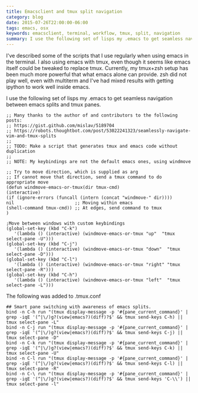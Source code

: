 ```yaml
---
title: Emacsclient and tmux split navigation
category: blog
date: 2015-07-26T22:00:00-06:00
tags: emacs, osx
keywords: emacsclient, terminal, workflow, tmux, split, navigation
summary: I use the following set of lisps my .emacs to get seamless navigation between emacs splits and tmux panes ...
---
```


I've described some of the scripts that I use regularly when using emacs in the terminal. I also using emacs with tmux, even though it seems like emacs itself could be tweaked to replace tmux. Currently, my tmux+zsh setup has been much more powerful that what emacs alone can provide. zsh did not play well, even with multiterm and I've had mixed results with getting ipython to work well inside emacs.

I use the following set of lisps my .emacs to get seamless navigation between emacs splits and tmux panes.

    ;; Many thanks to the author of and contributors to the following posts:
    ;; https://gist.github.com/mislav/5189704
    ;; https://robots.thoughtbot.com/post/53022241323/seamlessly-navigate-vim-and-tmux-splits
    ;;
    ;; TODO: Make a script that generates tmux and emacs code without duplication
    ;;
    ;; NOTE: My keybindings are not the default emacs ones, using windmove

    ;; Try to move direction, which is supplied as arg
    ;; If cannot move that direction, send a tmux command to do appropriate move
    (defun windmove-emacs-or-tmux(dir tmux-cmd)
    (interactive)
    (if (ignore-errors (funcall (intern (concat "windmove-" dir))))
    nil                       ;; Moving within emacs
    (shell-command tmux-cmd)) ;; At edges, send command to tmux
    )

    ;Move between windows with custom keybindings
    (global-set-key (kbd "C-k")
       '(lambda () (interactive) (windmove-emacs-or-tmux "up"  "tmux select-pane -U")))
    (global-set-key (kbd "C-j")
       '(lambda () (interactive) (windmove-emacs-or-tmux "down"  "tmux select-pane -D")))
    (global-set-key (kbd "C-l")
       '(lambda () (interactive) (windmove-emacs-or-tmux "right" "tmux select-pane -R")))
    (global-set-key (kbd "C-h")
       '(lambda () (interactive) (windmove-emacs-or-tmux "left"  "tmux select-pane -L")))


The following was added to .tmux.conf

    ## Smart pane switching with awareness of emacs splits.
    bind -n C-h run "(tmux display-message -p '#{pane_current_command}' | grep -iqE '(^|\/)g?(view|emacs?)(diff)?$' && tmux send-keys C-h) || tmux select-pane -L"
    bind -n C-j run "(tmux display-message -p '#{pane_current_command}' | grep -iqE '(^|\/)g?(view|emacs?)(diff)?$' && tmux send-keys C-j) || tmux select-pane -D"
    bind -n C-k run "(tmux display-message -p '#{pane_current_command}' | grep -iqE '(^|\/)g?(view|emacs?)(diff)?$' && tmux send-keys C-k) || tmux select-pane -U"
    bind -n C-l run "(tmux display-message -p '#{pane_current_command}' | grep -iqE '(^|\/)g?(view|emacs?)(diff)?$' && tmux send-keys C-l) || tmux select-pane -R"
    bind -n C-\ run "(tmux display-message -p '#{pane_current_command}' | grep -iqE '(^|\/)g?(view|emacs?)(diff)?$' && tmux send-keys 'C-\\') || tmux select-pane -l"
